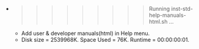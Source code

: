 * >>>>>>>>> Running inst-std-help-manuals-html.sh ...
  * Add user & developer manuals(html) in Help menu.
  * Disk size = 2539968K. Space Used = 76K. Runtime = 00:00:00:01.
